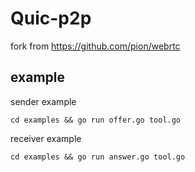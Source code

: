 

# Quic-p2p

fork from https://github.com/pion/webrtc

## example 

sender example

`cd examples && go run offer.go tool.go`

receiver example

`cd examples && go run answer.go tool.go`

